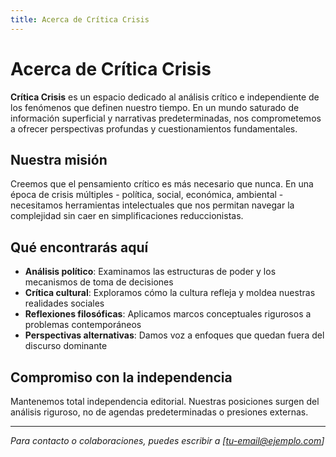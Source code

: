 ```yaml
---
title: Acerca de Crítica Crisis
---
```


# Acerca de Crítica Crisis

**Crítica Crisis** es un espacio dedicado al análisis crítico e independiente de los fenómenos que definen nuestro tiempo. En un mundo saturado de información superficial y narrativas predeterminadas, nos comprometemos a ofrecer perspectivas profundas y cuestionamientos fundamentales.

## Nuestra misión

Creemos que el pensamiento crítico es más necesario que nunca. En una época de crisis múltiples - política, social, económica, ambiental - necesitamos herramientas intelectuales que nos permitan navegar la complejidad sin caer en simplificaciones reduccionistas.

## Qué encontrarás aquí

- **Análisis político**: Examinamos las estructuras de poder y los mecanismos de toma de decisiones
- **Crítica cultural**: Exploramos cómo la cultura refleja y moldea nuestras realidades sociales  
- **Reflexiones filosóficas**: Aplicamos marcos conceptuales rigurosos a problemas contemporáneos
- **Perspectivas alternativas**: Damos voz a enfoques que quedan fuera del discurso dominante

## Compromiso con la independencia

Mantenemos total independencia editorial. Nuestras posiciones surgen del análisis riguroso, no de agendas predeterminadas o presiones externas.

---

*Para contacto o colaboraciones, puedes escribir a [tu-email@ejemplo.com]*

